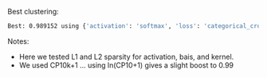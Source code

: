 Best clustering:
```bash
Best: 0.989152 using {'activation': 'softmax', 'loss': 'categorical_crossentropy', 'optimizer': 'sgd', 'sparsity_l1__activity': 0.1, 'sparsity_l1__bias': 0.0, 'sparsity_l1__kernel': 0.0001, 'sparsity_l2__activity': 0.0, 'sparsity_l2__bias': 0.0, 'sparsity_l2__kernel': 0.0}
```

Notes:
* Here we tested L1 and L2 sparsity for activation, bais, and kernel.
* We used CP10k+1 ... using ln(CP10+1) gives a slight boost to 0.99
